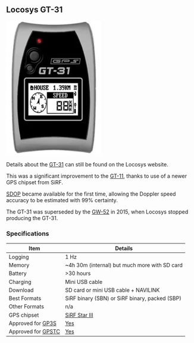## Locosys GT-31

![apex-pro](img/gt-31.jpg)



Details about the [GT-31](https://www.locosystech.com/en/product/gps-handheld-data-logger-gt-31.html) can still be found on the Locosys website.

This was a significant improvement to the [GT-11](../gt-11/README.md), thanks to use of a newer GPS chipset from SiRF.

[SDOP](https://nujournal.net/estimating-accuracy-of-gps-doppler-speed-measurement-using-speed-dilution-of-precision-sdop-parameter/) became available for the first time, allowing the Doppler speed accuracy to be estimated with 99% certainty.

The GT-31 was superseded by the [GW-52](../gw-52/README.md) in 2015, when Locosys stopped producing the GT-31.



### Specifications

| Item                                                       | Details                                                      |
| ---------------------------------------------------------- | ------------------------------------------------------------ |
| Logging                                                    | 1 Hz                                                         |
| Memory                                                     | ~4h 30m (internal) but much more with SD card                |
| Battery                                                    | >30 hours                                                    |
| Charging                                                   | Mini USB cable                                               |
| Download                                                   | SD card or mini USB cable + NAVILINK                         |
| Best Formats                                               | SiRF binary (SBN) or SiRF binary, packed (SBP)               |
| Other Formats                                              | n/a                                                          |
| GPS chipset                                                | [SiRF Star III](https://en.wikipedia.org/wiki/SiRF#SiRFstarIII) |
| Approved for [GP3S](https://www.gps-speedsurfing.com/)     | [Yes](https://www.gps-speedsurfing.com/default.aspx?mnu=item&item=GTx) |
| Approved for [GPSTC](https://www.gpsteamchallenge.com.au/) | [Yes](https://www.gpsteamchallenge.com.au/pages/rules)       |
